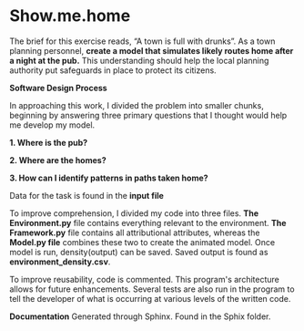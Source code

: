 # Show.me.home
The brief for this exercise reads, “A town is full with drunks”. As a town planning personnel, __create a model that simulates likely routes home after a night at the pub.__ This understanding should help the local planning authority put safeguards in place to protect its citizens.


__Software Design Process__


In approaching this work, I divided the problem into smaller chunks, beginning by answering three primary questions that I thought would help me develop my model.

__1.	Where is the pub?__

__2.	Where are the homes?__ 

__3.	How can I identify patterns in paths taken home?__ 


Data for the task is found in the __input file__


To improve comprehension, I divided my code into three files. __The Environment.py__ file contains everything relevant to the environment. __The Framework.py__ file contains all attributional attributes, whereas the __Model.py file__ combines these two to create the animated model. Once model is run, density(output) can be saved. Saved output is found as __environment_density.csv__.


To improve reusability, code is commented. This program's architecture allows for future enhancements. Several tests are also run in the program to tell the developer of what is occurring at various levels of the written code.


__Documentation__
Generated through Sphinx. Found in the Sphix folder. 
